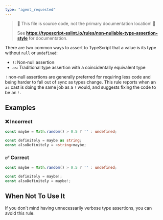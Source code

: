 ```yaml
---
type: "agent_requested"
---
```


> 🛑 This file is source code, not the primary documentation location! 🛑
>
> See **https://typescript-eslint.io/rules/non-nullable-type-assertion-style** for documentation.

There are two common ways to assert to TypeScript that a value is its type without `null` or `undefined`:

- `!`: Non-null assertion
- `as`: Traditional type assertion with a coincidentally equivalent type

`!` non-null assertions are generally preferred for requiring less code and being harder to fall out of sync as types change.
This rule reports when an `as` cast is doing the same job as a `!` would, and suggests fixing the code to be an `!`.

## Examples

<!--tabs-->

### ❌ Incorrect

```ts
const maybe = Math.random() > 0.5 ? '' : undefined;

const definitely = maybe as string;
const alsoDefinitely = <string>maybe;
```

### ✅ Correct

```ts
const maybe = Math.random() > 0.5 ? '' : undefined;

const definitely = maybe!;
const alsoDefinitely = maybe!;
```

## When Not To Use It

If you don't mind having unnecessarily verbose type assertions, you can avoid this rule.
